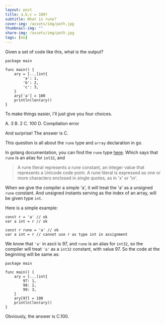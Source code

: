 ```yaml
---
layout: post
title: a,b,c = 100?
subtitle: What is rune?
cover-img: /assets/img/path.jpg
thumbnail-img: ""
share-img: /assets/img/path.jpg
tags: [Go]
---
```


Given a set of code like this, what is the output?

```golang
package main

func main() {
    ary = [...]int{
        'a': 1,
        'b': 2,
        'c': 3,
    }
    ary['a'] = 100
    println(len(ary))
}
```

To make things easier, I'll just give you four choices.

A. 3
B. 2
C. 100
D. Compilation error

And surprise! The answer is C.

This question is all about the `rune` type and `array` declaration in go.

In golang documentation, you can find the `rune` type [here](https://golang.org/pkg/builtin/#rune).
Which says that `rune` is an alias for `int32`, and

> A rune literal represents a rune constant, an integer value that represents a Unicode code point.
> A rune literal is expressed as one or more characters enclosed in single quotes, as in 'x' or '\n'.

When we give the compiler a simple 'a', it will treat the 'a' as a unsigned `rune` constant.
And unsigned instants serving as the index of an array, will be given type `int`.

Here is a simple example:

```golang
const r = 'a' // ok
var a int = r // ok

const r rune = 'a' // ok
var a int = r // cannot use r as type int in assignment
```

We know that `'a'` in ascii is 97, and `rune` is an alias for `int32`, so the compiler will treat `'a'` as a `int32` constant, with value 97.
So the code at the beginning will be same as:

```golang
package main

func main() {
    ary = [...]int{
        97: 1,
        98: 2,
        99: 3,
    }
    ary[97] = 100
    println(len(ary))
}
```

Obviously, the answer is C.100.
